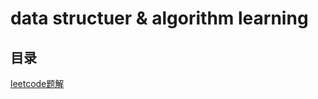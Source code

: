 # data structuer & algorithm learning
## 目录
[leetcode题解](https://github.com/typistw/data-structer/tree/master/src/main/java/com/leetcode)
